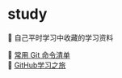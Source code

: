 # study
:notebook: 自己平时学习中收藏的学习资料

:closed_book: [常用 Git 命令清单](git/README.md)  
:green_book: [GitHub学习之旅](github/README.md)  
